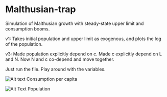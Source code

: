 # Malthusian-trap
Simulation of Malthusian growth with steady-state upper limit and consumption booms.

v1: Takes initial population and upper limit as exogenous, and plots
the log of the population.

v3: Made population explicitly depend on c. Made c explicitly depend on L and N.
Now N and c co-depend and move together.


Just run the file. Play around with the variables.


![Alt text](https://media.giphy.com/media/Vc5AzBBVTGmCPv6mnR/giphy.gif)
Consumption per capita

![Alt Text](https://media.giphy.com/media/kaCZpHfnQ6NWuXEXxN/giphy.gif)
Population
